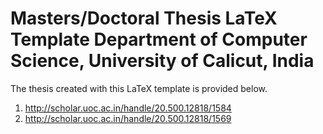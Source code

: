 # Masters/Doctoral Thesis LaTeX Template Department of Computer Science, University of Calicut, India

The thesis created with this LaTeX template is provided below.
1. http://scholar.uoc.ac.in/handle/20.500.12818/1584 
2. http://scholar.uoc.ac.in/handle/20.500.12818/1569 

